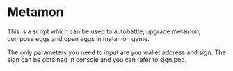 # Metamon
This is a script which can be used to autobattle, upgrade metamon, compose eggs and open eggs in metamon game. 

The only parameters you need to input are you wallet address and sign. The sign can be obtained in console and you can refer to sign.png.
